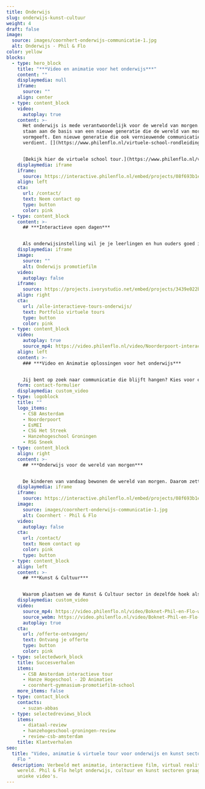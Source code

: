 ```yaml
---
title: Onderwijs
slug: onderwijs-kunst-cultuur
weight: 4
draft: false
image:
  source: images/coornhert-onderwijs-communicatie-1.jpg
  alt: Onderwijs - Phil & Flo
color: yellow
blocks:
  - type: hero_block
    title: "***Video en animatie voor het onderwijs***"
    content: ""
    displaymedia: null
    iframe:
      source: ""
    align: center
  - type: content_block
    video:
      autoplay: true
    content: >-
      Het onderwijs is mede verantwoordelijk voor de wereld van morgen. Zij
      staan aan de basis van een nieuwe generatie die de wereld van morgen
      vormgeeft. Een nieuwe generatie die ook vernieuwende communicatie
      verdient. [](https://www.philenflo.nl/virtuele-school-rondleiding/)


      [Bekijk hier de virtuele school tour.](https://www.philenflo.nl/virtuele-school-rondleiding/)
    displaymedia: iframe
    iframe:
      source: https://interactive.philenflo.nl/embed/projects/08f693b1e5172b3ebfa10e00?iv_branded=1
    align: left
    cta:
      url: /contact/
      text: Neem contact op
      type: button
      color: pink
  - type: content_block
    content: >-
      ## ***Interactieve open dagen***


      Als onderwijsinstelling wil je je leerlingen en hun ouders goed informeren. Daarom denkt Phil & Flo goed met je mee over de juiste inzet van middelen om deze doelgroep optimaal te informeren. Met deze mindset realiseren we resultaten die verder gaan dan alleen [video](https://www.philenflo.nl/oplossingen/video-laten-maken/) of een [animatie](https://www.philenflo.nl/oplossingen/animatie-laten-maken/).
    displaymedia: iframe
    image:
      source: ""
      alt: Onderwijs promotiefilm
    video:
      autoplay: false
    iframe:
      source: https://projects.ivorystudio.net/embed/projects/3439e022b9b8aaad7250b257
    align: right
    cta:
      url: /alle-interactieve-tours-onderwijs/
      text: Portfolio virtuele tours
      type: button
      color: pink
  - type: content_block
    video:
      autoplay: true
      source_mp4: https://video.philenflo.nl/video/Noorderpoort-interactieve-video-tour.mp4
    align: left
    content: >-
      ### ***Video en Animatie oplossingen voor het onderwijs***


      Jij bent op zoek naar communicatie die blijft hangen? Kies voor een [animatiefilm](https://www.philenflo.nl/animatiefilm-laten-maken/), [video](https://www.philenflo.nl/oplossingen/video-laten-maken/), [virtuele tour](https://www.philenflo.nl/virtuele-tour/) of interactieve video, speciaal op maat geproduceerd voor jouw onderwijsinstelling. Werk samen met een videospecialist op het gebied van onderwijs, dit voorkomt misverstanden en stroeve samenwerkingen. Kies voor een strategisch en creatief partner zoals Phil & Flo en kies voor een leuke samenwerking.
    form: contact-formulier
    displaymedia: custom_video
  - type: logoblock
    title: ""
    logo_items:
      - CSB Amsterdam
      - Noorderpoort
      - EsMEI
      - CSG Het Streek
      - Hanzehogeschool Groningen
      - RSG Sneek
  - type: content_block
    align: right
    content: >-
      ## ***Onderwijs voor de wereld van morgen***


      De kinderen van vandaag bewonen de wereld van morgen. Daarom zetten wij ons in voor inspirerend en vernieuwend onderwijs. We willen de volgende generatie de mogelijkheden bieden die nodig zijn om onderdeel uit te maken van een betere en kansrijke toekomst. We doen dit door samenwerkingen aan te gaan met onderwijsinstellingen die dezelfde overtuiging en hebben; de opleiders van de wereld van morgen.
    displaymedia: iframe
    iframe:
      source: https://interactive.philenflo.nl/embed/projects/08f693b1e5172b3ebfa10e00?iv_branded=1
    image:
      source: images/coornhert-onderwijs-communicatie-1.jpg
      alt: Coornhert - Phil & Flo
    video:
      autoplay: false
    cta:
      url: /contact/
      text: Neem contact op
      color: pink
      type: button
  - type: content_block
    align: left
    content: >-
      ## ***Kunst & Cultuur***


      Waarom plaatsen we de Kunst & Cultuur sector in dezelfde hoek als Onderwijs? Wij denken dat de wereld van morgen alleen kan bestaan als er kunst en cultuur is. Zonder deze basis heeft de wereld geen visie. Kunst & Cultuur wordt ook op scholen gegeven als vak. Wij helpen graag mee met de promotie van kunst en cultuur in Nederland. Dit kan op allerlei gebieden en wij denken graag mee met onze creatieve geesten om een interessante film of animatie te maken die het gevoel van kunst en cultuur goed overbrengt. Een film of animatie kan ook zelf kunst zijn. Of een interactieve vorm van kunst met onze fantastische [interactieve films](https://www.philenflo.nl/oplossingen/interactieve-video/) of [virtual reality](https://www.philenflo.nl/oplossingen/virtual-reality/) ([360 graden](https://www.philenflo.nl/360-graden-video-laten-maken/)) animatie films.
    displaymedia: custom_video
    video:
      source_mp4: https://video.philenflo.nl/video/Boknet-Phil-en-Flo-website-source.mp4
      source_webm: https://video.philenflo.nl/video/Boknet-Phil-en-Flo-website-source.webm
      autoplay: true
    cta:
      url: /offerte-ontvangen/
      text: Ontvang je offerte
      type: button
      color: pink
  - type: selectedwork_block
    title: Succesverhalen
    items:
      - CSB Amsterdam interactieve tour
      - Hanze Hogeschool - 2D Animaties
      - coornhert-gymnasium-promotiefilm-school
    more_items: false
  - type: contact_block
    contacts:
      - suzan-abbas
  - type: selectedreviews_block
    items:
      - diataal-review
      - hanzehogeschool-groningen-review
      - review-csb-amsterdam
    title: Klantverhalen
seo:
  title: "Video, animatie & virtuele tour voor onderwijs en kunst sector | Phil &
    Flo "
  description: Verbeeld met animatie, interactieve film, virtual reality jouw
    wereld. Phil & Flo helpt onderwijs, cultuur en kunst sectoren graag met
    unieke video's.
---
```

